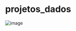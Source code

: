 # projetos_dados

![image](https://github.com/Victor-Domingos-Duque/projetos_dados/assets/164182778/d07aed17-6d35-4ed3-a068-b04ebfaf50f6)
